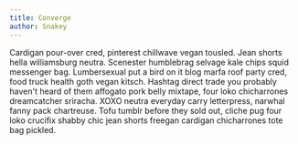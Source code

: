 ```yaml
---
title: Converge
author: Snakey
---
```

Cardigan pour-over cred, pinterest chillwave vegan tousled. Jean shorts hella williamsburg neutra. Scenester humblebrag selvage kale chips squid messenger bag. Lumbersexual put a bird on it blog marfa roof party cred, food truck health goth vegan kitsch. Hashtag direct trade you probably haven't heard of them affogato pork belly mixtape, four loko chicharrones dreamcatcher sriracha. XOXO neutra everyday carry letterpress, narwhal fanny pack chartreuse. Tofu tumblr before they sold out, cliche pug four loko crucifix shabby chic jean shorts freegan cardigan chicharrones tote bag pickled.

